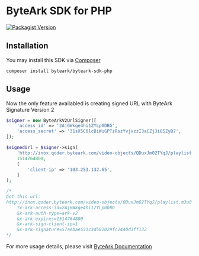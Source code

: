# ByteArk SDK for PHP

[![Packagist Version](https://img.shields.io/packagist/v/byteark/byteark-sdk-php.svg?style=flat)](https://packagist.org/packages/byteark/byteark-sdk-php)

## Installation

You may install this SDK via [Composer](https://getcomposre.org)

    composer install byteark/byteark-sdk-php

## Usage

Now the only feature availabled is creating signed URL with ByteArk Signature Version 2

```php
$signer = new ByteArkV2UrlSigner([
    'access_id' => '2Aj6Wkge4hi1ZYLp0DBG',
    'access_secret' => '31sX5C0lcBiWuGPTzRszYvjxzzI3aCZjJi85ZyB7',
]);

$signedUrl = $signer->sign(
    'http://inox.qoder.byteark.com/video-objects/QDuxJm02TYqJ/playlist.m3u8',
    1514764800,
    [
        'client-ip' => '103.253.132.65',
    ]
);

/*
Got this url:
http://inox.qoder.byteark.com/video-objects/QDuxJm02TYqJ/playlist.m3u8
    ?x-ark-access-id=2Aj6Wkge4hi1ZYLp0DBG
    &x-ark-auth-type=ark-v2
    &x-ark-expires=1514764800
    &x-ark-sign-client-ip=1
    &x-ark-signature=57aebae531c3d582029fc2440d3ff132
*/
```

For more usage details, please visit [ByteArk Documentation](https://docs.byteark.com)
